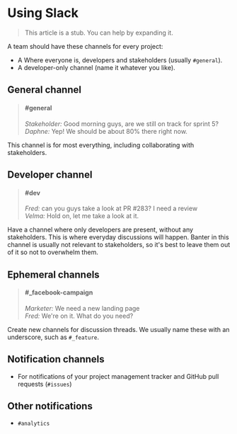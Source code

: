 # Using Slack

> This article is a stub. You can help by expanding it. <!-- TODO -->

A team should have these channels for every project:

- A Where everyone is, developers and stakeholders (usually `#general`).
- A developer-only channel (name it whatever you like).

## General channel

> <h4 class='quote-heading'>#general</h4>
>
> *Stakeholder:* Good morning guys, are we still on track for sprint 5?<br>
> *Daphne:* Yep! We should be about 80% there right now.

This channel is for most everything, including collaborating with stakeholders.

## Developer channel

> <h4 class='quote-heading'>#dev</h4>
>
> *Fred:* can you guys take a look at PR #283? I need a review<br>
> *Velma:* Hold on, let me take a look at it.

Have a channel where only developers are present, without any stakeholders. This is where everyday discussions will happen. Banter in this channel is usually not relevant to stakeholders, so it's best to leave them out of it so not to overwhelm them.

## Ephemeral channels

> <h4 class='quote-heading'>#_facebook-campaign</h4>
>
> *Marketer:* We need a new landing page<br>
> *Fred:* We're on it. What do you need?

Create new channels for discussion threads. We usually name these with an underscore, such as `#_feature`.

## Notification channels

- For notifications of your project management tracker and GitHub pull requests (`#issues`)

## Other notifications

- `#analytics`
